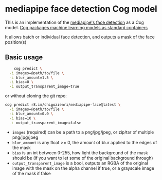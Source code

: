 # mediapipe face detection Cog model

This is an implementation of the [mediapipe's face detection](https://developers.google.com/mediapipe/solutions/vision/face_landmarker) as a Cog model. [Cog packages machine learning models as standard containers](https://github.com/replicate/cog)

It allows batch or individual face detection, and outputs a mask of the face position(s)

## Basic usage

```bash
    cog predict \
  -i images=@path/to/file \
  -i blur_amount=1.5 \
  -i bias=0 \
  -i output_transparent_image=true
```

or without cloning the git repo:

```bash
cog predict r8.im/chigozienri/mediapipe-face@latest \
  -i images=@path/to/file \
  -i blur_amount=0.0 \
  -i bias=10 \
  -i output_transparent_image=false
```

- `images` (required) can be a path to a png/jpg/jpeg, or zip/tar of multiple png/jpg/jpeg
- `blur_amount` is any float >= 0, the amount of blur applied to the edges of the mask
- `bias` is an int between 0-255, how light the background of the mask should be (if you want to let some of the original background through)
- `output_transparent_image` is a bool, outputs an RGBA of the original image with the mask on the alpha channel if true, or a grayscale image of the mask if false
